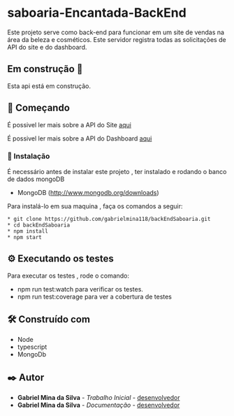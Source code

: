 # saboaria-Encantada-BackEnd

Este projeto serve como back-end para funcionar em um site de vendas na área da beleza e cosméticos. Este servidor registra todas as solicitações de API do site e do dashboard.

## Em construção :construction:
Esta api está em construção.

## 🚀 Começando

É possivel ler mais sobre a API do Site [aqui](https://documenter.getpostman.com/view/24008527/2s93CPpXSw)

É possivel ler mais sobre a API do Dashboard [aqui](https://documenter.getpostman.com/view/24008527/2s93zE2zqu)
### 🔧 Instalação

É necessário antes de instalar este projeto , ter instalado e rodando o banco de dados mongoDB
* MongoDB (http://www.mongodb.org/downloads)

Para instalá-lo em sua maquina , faça os comandos a seguir:

```
* git clone https://github.com/gabrielmina118/backEndSaboaria.git
* cd backEndSaboaria
* npm install
* npm start
```

## ⚙️ Executando os testes

Para executar os testes , rode o comando:
* npm run test:watch para verificar os testes.
* npm run test:coverage para ver a cobertura de testes

## 🛠️ Construído com

* Node
* typescript
* MongoDb

## ✒️ Autor

* **Gabriel Mina da Silva** - *Trabalho Inicial* - [desenvolvedor]( https://github.com/gabrielmina118)
* **Gabriel Mina da Silva** - *Documentação* - [desenvolvedor]( https://github.com/gabrielmina118)
